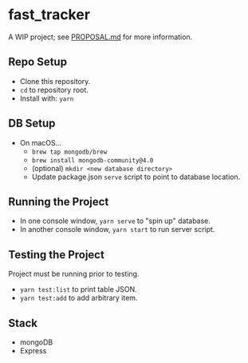 # fast_tracker
A WIP project; see [PROPOSAL.md](./docs/PROPOSAL.md) for more information.

## Repo Setup
- Clone this repository.
- `cd` to repository root.
- Install with: `yarn`

## DB Setup
- On macOS...
  - `brew tap mongodb/brew`
  - `brew install mongodb-community@4.0`
  - (optional) `mkdir <new database directory>`
  - Update package.json `serve` script to point to database location.

## Running the Project
- In one console window, `yarn serve` to "spin up" database.
- In another console window, `yarn start` to run server script.

## Testing the Project
Project must be running prior to testing.
- `yarn test:list` to print table JSON.
- `yarn test:add` to add arbitrary item.

## Stack
- mongoDB
- Express
